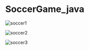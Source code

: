 # SoccerGame_java

![soccer1](https://user-images.githubusercontent.com/38184193/53637672-79ba7080-3c2c-11e9-9ef8-1ec8d1936536.png)

![soccer2](https://user-images.githubusercontent.com/38184193/53637678-7cb56100-3c2c-11e9-87de-baa2694b44bb.png)

![soccer3](https://user-images.githubusercontent.com/38184193/53637694-86d75f80-3c2c-11e9-8ef6-0fbdb329cfec.png)



